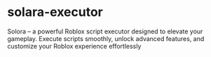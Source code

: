 # solara-executor
Solora – a powerful Roblox script executor designed to elevate your gameplay. Execute scripts smoothly, unlock advanced features, and customize your Roblox experience effortlessly
